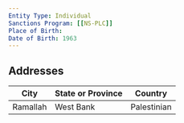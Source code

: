 ```yaml
---
Entity Type: Individual
Sanctions Program: [[NS-PLC]]
Place of Birth: 
Date of Birth: 1963
---
```




## Addresses
| City | State or Province | Country | 
|------|-------------------|---------|
| Ramallah | West Bank | Palestinian |
